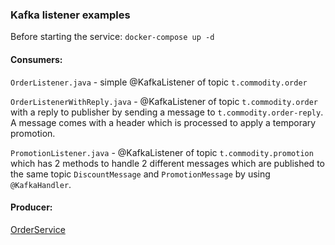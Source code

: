 ### Kafka listener examples

Before starting the service:
`docker-compose up -d`

#### Consumers:

`OrderListener.java` - simple @KafkaListener of topic `t.commodity.order`

`OrderListenerWithReply.java` - @KafkaListener of topic `t.commodity.order` 
with a reply to publisher by sending a message to `t.commodity.order-reply`. 
A message comes with a header which is processed to apply a temporary promotion.

`PromotionListener.java` - @KafkaListener of topic `t.commodity.promotion` which 
has 2 methods to handle 2 different messages which are published to the same topic
`DiscountMessage` and `PromotionMessage` by using `@KafkaHandler`.

#### Producer:
[OrderService](https://github.com/kutkaite/order-service)
